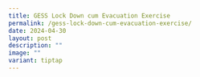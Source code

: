 ```yaml
---
title: GESS Lock Down cum Evacuation Exercise
permalink: /gess-lock-down-cum-evacuation-exercise/
date: 2024-04-30
layout: post
description: ""
image: ""
variant: tiptap
---
```

